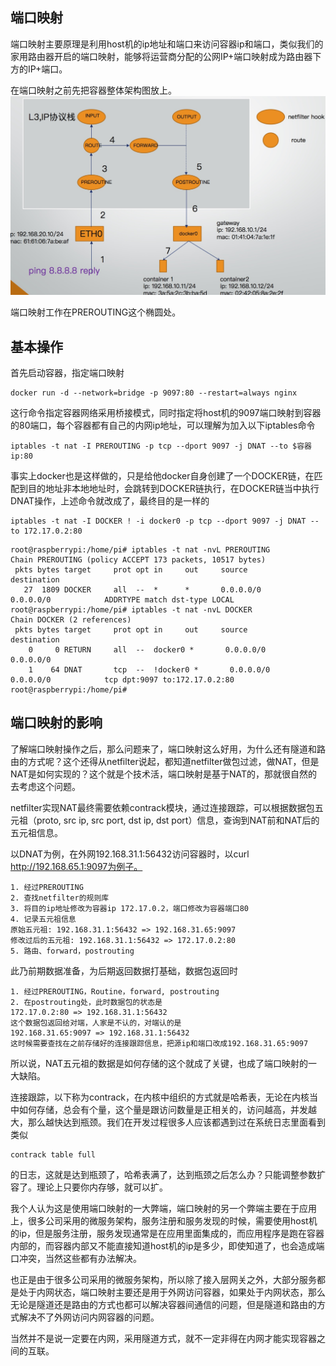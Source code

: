## 端口映射
端口映射主要原理是利用host机的ip地址和端口来访问容器ip和端口，类似我们的家用路由器开启的端口映射，能够将运营商分配的公网IP+端口映射成为路由器下方的IP+端口。

在端口映射之前先把容器整体架构图放上。
![input](images/input.jpg)

端口映射工作在PREROUTING这个椭圆处。

## 基本操作
首先启动容器，指定端口映射
```
docker run -d --network=bridge -p 9097:80 --restart=always nginx
```
这行命令指定容器网络采用桥接模式，同时指定将host机的9097端口映射到容器的80端口，每个容器都有自己的内网ip地址，可以理解为加入以下iptables命令

```
iptables -t nat -I PREROUTING -p tcp --dport 9097 -j DNAT --to $容器ip:80
```

事实上docker也是这样做的，只是给他docker自身创建了一个DOCKER链，在匹配到目的地址非本地地址时，会跳转到DOCKER链执行，在DOCKER链当中执行DNAT操作，上述命令就改成了，最终目的是一样的
```
iptables -t nat -I DOCKER ! -i docker0 -p tcp --dport 9097 -j DNAT --to 172.17.0.2:80
```

```
root@raspberrypi:/home/pi# iptables -t nat -nvL PREROUTING
Chain PREROUTING (policy ACCEPT 173 packets, 10517 bytes)
 pkts bytes target     prot opt in     out     source               destination
   27  1809 DOCKER     all  --  *      *       0.0.0.0/0            0.0.0.0/0            ADDRTYPE match dst-type LOCAL
root@raspberrypi:/home/pi# iptables -t nat -nvL DOCKER
Chain DOCKER (2 references)
 pkts bytes target     prot opt in     out     source               destination
    0     0 RETURN     all  --  docker0 *       0.0.0.0/0            0.0.0.0/0
    1    64 DNAT       tcp  --  !docker0 *       0.0.0.0/0            0.0.0.0/0            tcp dpt:9097 to:172.17.0.2:80
root@raspberrypi:/home/pi#
```

## 端口映射的影响
了解端口映射操作之后，那么问题来了，端口映射这么好用，为什么还有隧道和路由的方式呢？这个还得从netfilter说起，都知道netfilter做包过滤，做NAT，但是NAT是如何实现的？这个就是个技术活，端口映射是基于NAT的，那就很自然的去考虑这个问题。

netfilter实现NAT最终需要依赖contrack模块，通过连接跟踪，可以根据数据包五元祖（proto, src ip, src port, dst ip, dst port）信息，查询到NAT前和NAT后的五元祖信息。

以DNAT为例，在外网192.168.31.1:56432访问容器时，以curl http://192.168.65.1:9097为例子。

```
1. 经过PREROUTING
2. 查找netfilter的规则库
3. 将目的ip地址修改为容器ip 172.17.0.2，端口修改为容器端口80
4. 记录五元祖信息
原始五元祖: 192.168.31.1:56432 => 192.168.31.65:9097
修改过后的五元祖: 192.168.31.1:56432 => 172.17.0.2:80
5. 路由、forward，postrouting

```

此乃前期数据准备，为后期返回数据打基础，数据包返回时
```
1. 经过PREROUTING，Routine，forward, postrouting
2. 在postrouting处，此时数据包的状态是
172.17.0.2:80 => 192.168.31.1:56432
这个数据包返回给对端，人家是不认的，对端认的是
192.168.31.65:9097 => 192.168.31.1:56432
这时候需要查找在之前存储好的连接跟踪信息，把源ip和端口改成192.168.31.65:9097
```

所以说，NAT五元祖的数据是如何存储的这个就成了关键，也成了端口映射的一大缺陷。

连接跟踪，以下称为contrack，在内核中组织的方式就是哈希表，无论在内核当中如何存储，总会有个量，这个量是跟访问数量是正相关的，访问越高，并发越大，那么越快达到瓶颈。我们在开发过程很多人应该都遇到过在系统日志里面看到类似
```
contrack table full
```
的日志，这就是达到瓶颈了，哈希表满了，达到瓶颈之后怎么办？只能调整参数扩容了。理论上只要你内存够，就可以扩。

我个人认为这是使用端口映射的一大弊端，端口映射的另一个弊端主要在于应用上，很多公司采用的微服务架构，服务注册和服务发现的时候，需要使用host机的ip，但是服务注册，服务发现通常是在应用里面集成的，而应用程序是跑在容器内部的，而容器内部又不能直接知道host机的ip是多少，即使知道了，也会造成端口冲突，当然这些都有办法解决。

也正是由于很多公司采用的微服务架构，所以除了接入层网关之外，大部分服务都是处于内网状态，端口映射主要还是用于外网访问容器，如果处于内网状态，那么无论是隧道还是路由的方式也都可以解决容器间通信的问题，但是隧道和路由的方式解决不了外网访问内网容器的问题。

当然并不是说一定要在内网，采用隧道方式，就不一定非得在内网才能实现容器之间的互联。